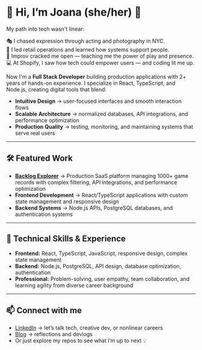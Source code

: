 # 🌿 Hi, I’m Joana (she/her) 👋

My path into tech wasn't linear: 

🎭 I chased expression through acting and photography in NYC.  
🏬 I led retail operations and learned how systems support people.  
🎤 Improv cracked me open — teaching me the power of play and presence.  
💻 At Shopify, I saw how tech could empower users — and coding lit me up.

Now I'm a **Full Stack Developer** building production applications with 2+ years of hands-on experience. I specialize in React, TypeScript, and Node.js, creating digital tools that blend:

- **Intuitive Design** → user-focused interfaces and smooth interaction flows  
- **Scalable Architecture** → normalized databases, API integrations, and performance optimization  
- **Production Quality** → testing, monitoring, and maintaining systems that serve real users

---

## 🛠️ Featured Work

- [**Backlog Explorer**](https://backlogexplorer.com) → Production SaaS platform managing 1000+ game records with complex filtering, API integrations, and performance optimization  
- **Frontend Development** → React/TypeScript applications with custom state management and responsive design  
- **Backend Systems** → Node.js APIs, PostgreSQL databases, and authentication systems

---

## 🌱 Technical Skills & Experience

- **Frontend:** React, TypeScript, JavaScript, responsive design, complex state management  
- **Backend:** Node.js, PostgreSQL, API design, database optimization, authentication  
- **Professional:** Problem-solving, user empathy, team collaboration, and learning agility from diverse career background

---

## 📫 Connect with me

- [LinkedIn](https://www.linkedin.com/in/joanaponder/) → let’s talk tech, creative dev, or nonlinear careers  
- [Blog](https://joanaponder.com) → reflections and devlogs  
- Or just explore my repos to see what I’m up to next 💡



<!--
**joana-nicolaasponder/joana-nicolaasponder** is a ✨ _special_ ✨ repository because its `README.md` (this file) appears on your GitHub profile.

Here are some ideas to get you started:

- 🔭 I’m currently working on ...
- 🌱 I’m currently learning ...
- 👯 I’m looking to collaborate on ...
- 🤔 I’m looking for help with ...
- 💬 Ask me about ...
- 📫 How to reach me: ...
- 😄 Pronouns: ...
- ⚡ Fun fact: ...
-->

